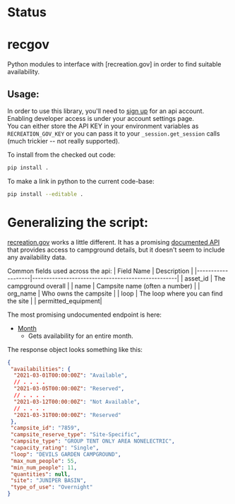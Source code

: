 # Status


# recgov
Python modules to interface with [recreation.gov] in order to find suitable availability.

## Usage:

In order to use this library, you'll need to [sign up](https://ridb.recreation.gov/) for 
an api account.  Enabling developer access is under your account settings page.  
You can either store the API KEY in your environment variables as `RECREATION_GOV_KEY`
or you can pass it to your `_session.get_session` calls (much trickier -- not really 
supported).

To install from the checked out code:
``` bash
pip install .
```

To make a link in python to the current code-base:
```bash
pip install --editable .
```

# Generalizing the script:

[recreation.gov](https://www.recreation.gov/) works a little different.  It has a
promising [documented API](https://www.recreation.gov/use-our-data) that provides 
access to campground details, but it doesn't seem to include any availability data.

Common fields used across the api:
| Field Name        | Description                                       |
|-------------------|---------------------------------------------------|
| asset_id          | The campground overall                            |
| name              | Campsite name (often a number)                    |
| org_name          | Who owns the campsite                             |
| loop              | The loop where you can find the site              |
| permitted_equipment| 

The most promising undocumented endpoint is here: 

* [Month](https://www.recreation.gov/api/camps/availability/campground/234059/month?start_date=2021-02-01T00%3A00%3A00.000Z)
  * Gets availability for an entire month.

The response object looks something like this:
``` json
{
 "availabilities": {
  "2021-03-01T00:00:00Z": "Available",
  // . . . . 
  "2021-03-05T00:00:00Z": "Reserved",
  // . . . . 
  "2021-03-12T00:00:00Z": "Not Available",
  // . . . . 
  "2021-03-31T00:00:00Z": "Reserved"
 },
 "campsite_id": "7859",
 "campsite_reserve_type": "Site-Specific",
 "campsite_type": "GROUP TENT ONLY AREA NONELECTRIC",
 "capacity_rating": "Single",
 "loop": "DEVILS GARDEN CAMPGROUND",
 "max_num_people": 55,
 "min_num_people": 11,
 "quantities": null,
 "site": "JUNIPER BASIN",
 "type_of_use": "Overnight"
}
```